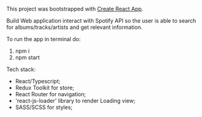 This project was bootstrapped with [Create React App](https://github.com/facebook/create-react-app).

Build Web application interact with Spotify API so the user is able to search for albums/tracks/artists and get relevant information.

To run the app in terminal do:

1. npm i
2. npm start

Tech stack:
 - React/Typescript;
 - Redux Toolkit for store;
 - React Router for navigation;
 - 'react-js-loader' library to render Loading view;
 - SASS/SCSS for styles;
